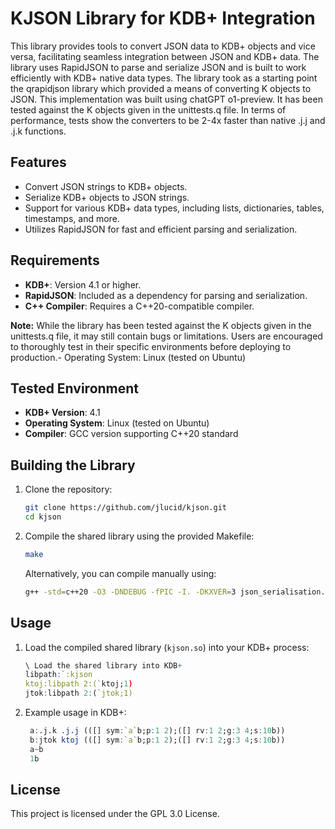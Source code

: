 # KJSON Library for KDB+ Integration

This library provides tools to convert JSON data to KDB+ objects and vice versa, facilitating seamless integration between JSON and KDB+ data. The library uses RapidJSON to parse and serialize JSON and is built to work efficiently with KDB+ native data types. The library took as a starting point the qrapidjson library which provided a means of converting K objects to JSON. 
This implementation was built using chatGPT o1-preview. It has been tested against the K objects given in the unittests.q file. 
In terms of performance, tests show the converters to be 2-4x faster than native .j.j and .j.k functions. 


## Features
- Convert JSON strings to KDB+ objects.
- Serialize KDB+ objects to JSON strings.
- Support for various KDB+ data types, including lists, dictionaries, tables, timestamps, and more.
- Utilizes RapidJSON for fast and efficient parsing and serialization.

## Requirements
- **KDB+**: Version 4.1 or higher.
- **RapidJSON**: Included as a dependency for parsing and serialization.
- **C++ Compiler**: Requires a C++20-compatible compiler.

**Note:** While the library has been tested against the K objects given in the unittests.q file, it may still contain bugs or limitations. Users are encouraged to thoroughly test in their specific environments before deploying to production.- Operating System: Linux (tested on Ubuntu)

## Tested Environment
- **KDB+ Version**: 4.1
- **Operating System**: Linux (tested on Ubuntu)
- **Compiler**: GCC version supporting C++20 standard

## Building the Library
1. Clone the repository:
   ```sh
   git clone https://github.com/jlucid/kjson.git
   cd kjson
   ```
2. Compile the shared library using the provided Makefile:
   ```sh
   make
   ```
   Alternatively, you can compile manually using:
   ```sh
   g++ -std=c++20 -O3 -DNDEBUG -fPIC -I. -DKXVER=3 json_serialisation.cpp kjson_utils.cpp -o kjson.so -shared
   ```

## Usage
1. Load the compiled shared library (`kjson.so`) into your KDB+ process:
   ```q
   \ Load the shared library into KDB+
   libpath:`:kjson  
   ktoj:libpath 2:(`ktoj;1)
   jtok:libpath 2:(`jtok;1)
   ```
2. Example usage in KDB+:
   ```q
    a:.j.k .j.j (([] sym:`a`b;p:1 2);([] rv:1 2;g:3 4;s:10b))
    b:jtok ktoj (([] sym:`a`b;p:1 2);([] rv:1 2;g:3 4;s:10b))
    a~b
    1b
   ```

## License
This project is licensed under the GPL 3.0 License. 


